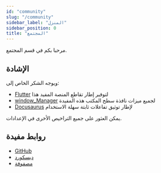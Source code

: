 ```yaml
---
id: "community"
slug: "/community"
sidebar_label: "المنزل"
sidebar_position: 0
title: "المجتمع"
---
```


مرحبا بكم في قسم المجتمع.

## الإشادة

ويوجه الشكر الخاص إلى:

* [Flutter](https://github.com/flutter/flutter) لتوفير إطار تقاطع المنصة المفيد هذا
* [window_Manager](https://github.com/leanflutter/window_manager) لجميع ميزات نافذة سطح المكتب هذه المفيدة
* [Docusaurus](https://github.com/facebook/docusaurus) لإطار توثيق تفاعلات ثابتة سهلة الاستخدام

يمكن العثور على جميع التراخيص الأخرى في الإعدادات.

## روابط مفيدة

* [GitHub](https://github.com/LinwoodDev/Butterfly)
* [ديسكورد](https://go.linwood.dev/discord)
* [مصفوفة](https://go.linwood.dev/matrix)
